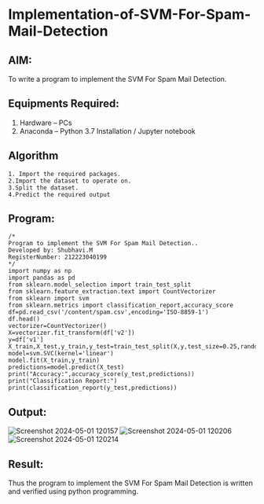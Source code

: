 # Implementation-of-SVM-For-Spam-Mail-Detection

## AIM:
To write a program to implement the SVM For Spam Mail Detection.

## Equipments Required:
1. Hardware – PCs
2. Anaconda – Python 3.7 Installation / Jupyter notebook

## Algorithm
```
1. Import the required packages.
2.Import the dataset to operate on.
3.Split the dataset.
4.Predict the required output
```

## Program:
```
/*
Program to implement the SVM For Spam Mail Detection..
Developed by: Shubhavi.M
RegisterNumber: 212223040199
*/
import numpy as np
import pandas as pd
from sklearn.model_selection import train_test_split
from sklearn.feature_extraction.text import CountVectorizer
from sklearn import svm
from sklearn.metrics import classification_report,accuracy_score
df=pd.read_csv('/content/spam.csv',encoding='ISO-8859-1')
df.head()
vectorizer=CountVectorizer()
X=vectorizer.fit_transform(df['v2'])
y=df['v1']
X_train,X_test,y_train,y_test=train_test_split(X,y,test_size=0.25,random_state=42)
model=svm.SVC(kernel='linear')
model.fit(X_train,y_train)
predictions=model.predict(X_test)
print("Accuracy:",accuracy_score(y_test,predictions))
print("Classification Report:")
print(classification_report(y_test,predictions))
```

## Output:
![Screenshot 2024-05-01 120157](https://github.com/Shubhavi17/Implementation-of-SVM-For-Spam-Mail-Detection/assets/150005085/a86c2ea3-3ef8-496a-9692-3b587bc64e70)
![Screenshot 2024-05-01 120206](https://github.com/Shubhavi17/Implementation-of-SVM-For-Spam-Mail-Detection/assets/150005085/b2ca1cc3-2368-416a-b407-9979a34e316d)
![Screenshot 2024-05-01 120214](https://github.com/Shubhavi17/Implementation-of-SVM-For-Spam-Mail-Detection/assets/150005085/45f95f58-7c37-453e-aa23-502410e34ef4)


## Result:
Thus the program to implement the SVM For Spam Mail Detection is written and verified using python programming.
